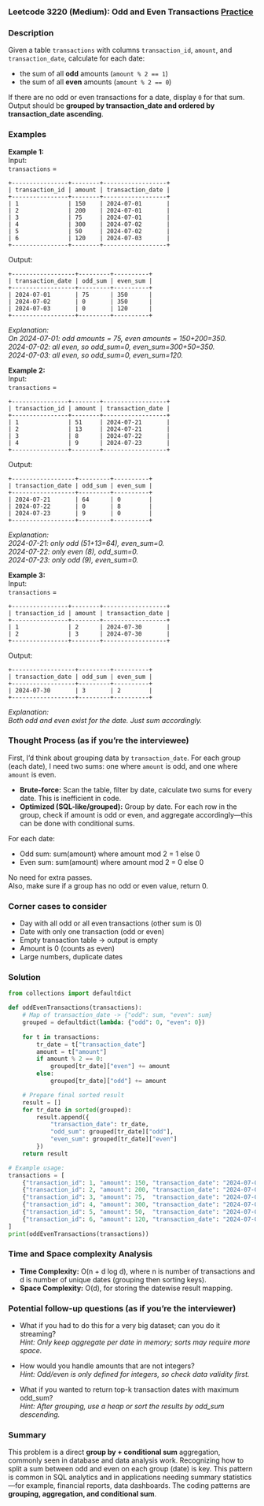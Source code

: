 ### Leetcode 3220 (Medium): Odd and Even Transactions [Practice](https://leetcode.com/problems/odd-and-even-transactions)

### Description  
Given a table `transactions` with columns `transaction_id`, `amount`, and `transaction_date`, calculate for each date:
- the sum of all **odd** amounts (`amount % 2 == 1`)
- the sum of all **even** amounts (`amount % 2 == 0`)

If there are no odd or even transactions for a date, display `0` for that sum. Output should be **grouped by transaction_date and ordered by transaction_date ascending**.

### Examples  

**Example 1:**  
Input:  
`transactions` =  
```
+----------------+--------+------------------+
| transaction_id | amount | transaction_date |
+----------------+--------+------------------+
| 1              | 150    | 2024-07-01       |
| 2              | 200    | 2024-07-01       |
| 3              | 75     | 2024-07-01       |
| 4              | 300    | 2024-07-02       |
| 5              | 50     | 2024-07-02       |
| 6              | 120    | 2024-07-03       |
+----------------+--------+------------------+
```
Output:  
```
+------------------+---------+----------+
| transaction_date | odd_sum | even_sum |
+------------------+---------+----------+
| 2024-07-01       | 75      | 350      |
| 2024-07-02       | 0       | 350      |
| 2024-07-03       | 0       | 120      |
+------------------+---------+----------+
```
*Explanation:  
On 2024-07-01: odd amounts = 75, even amounts = 150+200=350.  
2024-07-02: all even, so odd_sum=0, even_sum=300+50=350.  
2024-07-03: all even, so odd_sum=0, even_sum=120.*

**Example 2:**  
Input:  
`transactions` =  
```
+----------------+--------+------------------+
| transaction_id | amount | transaction_date |
+----------------+--------+------------------+
| 1              | 51     | 2024-07-21       |
| 2              | 13     | 2024-07-21       |
| 3              | 8      | 2024-07-22       |
| 4              | 9      | 2024-07-23       |
+----------------+--------+------------------+
```
Output:  
```
+------------------+---------+----------+
| transaction_date | odd_sum | even_sum |
+------------------+---------+----------+
| 2024-07-21       | 64      | 0        |
| 2024-07-22       | 0       | 8        |
| 2024-07-23       | 9       | 0        |
+------------------+---------+----------+
```
*Explanation:  
2024-07-21: only odd (51+13=64), even_sum=0.  
2024-07-22: only even (8), odd_sum=0.  
2024-07-23: only odd (9), even_sum=0.*

**Example 3:**  
Input:  
`transactions` =  
```
+----------------+--------+------------------+
| transaction_id | amount | transaction_date |
+----------------+--------+------------------+
| 1              | 2      | 2024-07-30       |
| 2              | 3      | 2024-07-30       |
+----------------+--------+------------------+
```
Output:  
```
+------------------+---------+----------+
| transaction_date | odd_sum | even_sum |
+------------------+---------+----------+
| 2024-07-30       | 3       | 2        |
+------------------+---------+----------+
```
*Explanation:  
Both odd and even exist for the date. Just sum accordingly.*

### Thought Process (as if you’re the interviewee)  
First, I’d think about grouping data by `transaction_date`. For each group (each date), I need two sums: one where `amount` is odd, and one where `amount` is even.  
- **Brute-force:** Scan the table, filter by date, calculate two sums for every date. This is inefficient in code.
- **Optimized (SQL-like/grouped):** Group by date. For each row in the group, check if amount is odd or even, and aggregate accordingly—this can be done with conditional sums.

For each date:
- Odd sum: sum(amount) where amount mod 2 = 1 else 0
- Even sum: sum(amount) where amount mod 2 = 0 else 0

No need for extra passes.  
Also, make sure if a group has no odd or even value, return 0.

### Corner cases to consider  
- Day with all odd or all even transactions (other sum is 0)
- Date with only one transaction (odd or even)
- Empty transaction table → output is empty
- Amount is 0 (counts as even)
- Large numbers, duplicate dates

### Solution

```python
from collections import defaultdict

def oddEvenTransactions(transactions):
    # Map of transaction_date -> {"odd": sum, "even": sum}
    grouped = defaultdict(lambda: {"odd": 0, "even": 0})
    
    for t in transactions:
        tr_date = t["transaction_date"]
        amount = t["amount"]
        if amount % 2 == 0:
            grouped[tr_date]["even"] += amount
        else:
            grouped[tr_date]["odd"] += amount

    # Prepare final sorted result
    result = []
    for tr_date in sorted(grouped):
        result.append({
            "transaction_date": tr_date,
            "odd_sum": grouped[tr_date]["odd"],
            "even_sum": grouped[tr_date]["even"]
        })
    return result

# Example usage:
transactions = [
    {"transaction_id": 1, "amount": 150, "transaction_date": "2024-07-01"},
    {"transaction_id": 2, "amount": 200, "transaction_date": "2024-07-01"},
    {"transaction_id": 3, "amount": 75,  "transaction_date": "2024-07-01"},
    {"transaction_id": 4, "amount": 300, "transaction_date": "2024-07-02"},
    {"transaction_id": 5, "amount": 50,  "transaction_date": "2024-07-02"},
    {"transaction_id": 6, "amount": 120, "transaction_date": "2024-07-03"},
]
print(oddEvenTransactions(transactions))
```

### Time and Space complexity Analysis  

- **Time Complexity:** O(n + d log d), where n is number of transactions and d is number of unique dates (grouping then sorting keys).
- **Space Complexity:** O(d), for storing the datewise result mapping.

### Potential follow-up questions (as if you’re the interviewer)  

- What if you had to do this for a very big dataset; can you do it streaming?  
  *Hint: Only keep aggregate per date in memory; sorts may require more space.*

- How would you handle amounts that are not integers?  
  *Hint: Odd/even is only defined for integers, so check data validity first.*

- What if you wanted to return top-k transaction dates with maximum odd_sum?  
  *Hint: After grouping, use a heap or sort the results by odd_sum descending.*

### Summary
This problem is a direct **group by + conditional sum** aggregation, commonly seen in database and data analysis work. Recognizing how to split a sum between odd and even on each group (date) is key. This pattern is common in SQL analytics and in applications needing summary statistics—for example, financial reports, data dashboards. The coding patterns are **grouping, aggregation, and conditional sum**.